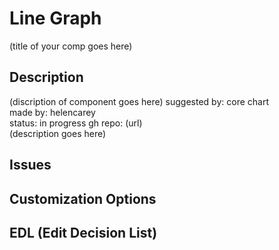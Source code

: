 # Line Graph 
(title of your comp goes here)

## Description
(discription of component goes here)
suggested by: core chart  
made by: helencarey  
status: in progress
gh repo: (url)  
(description goes here)

## Issues


## Customization Options


## EDL (Edit Decision List)


